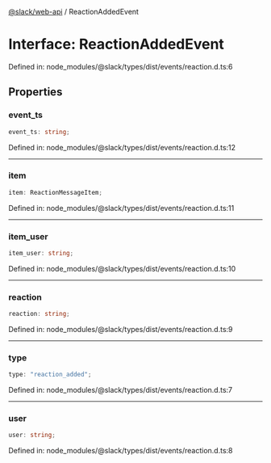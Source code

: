 [@slack/web-api](../index.md) / ReactionAddedEvent

# Interface: ReactionAddedEvent

Defined in: node\_modules/@slack/types/dist/events/reaction.d.ts:6

## Properties

### event\_ts

```ts
event_ts: string;
```

Defined in: node\_modules/@slack/types/dist/events/reaction.d.ts:12

***

### item

```ts
item: ReactionMessageItem;
```

Defined in: node\_modules/@slack/types/dist/events/reaction.d.ts:11

***

### item\_user

```ts
item_user: string;
```

Defined in: node\_modules/@slack/types/dist/events/reaction.d.ts:10

***

### reaction

```ts
reaction: string;
```

Defined in: node\_modules/@slack/types/dist/events/reaction.d.ts:9

***

### type

```ts
type: "reaction_added";
```

Defined in: node\_modules/@slack/types/dist/events/reaction.d.ts:7

***

### user

```ts
user: string;
```

Defined in: node\_modules/@slack/types/dist/events/reaction.d.ts:8
